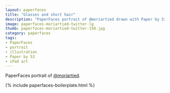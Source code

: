 ```yaml
---
layout: paperfaces
title: "Glasses and short hair"
description: "PaperFaces portrait of @moriartied drawn with Paper by 53 on an iPad."
image: paperfaces-moriartied-twitter-lg
thumb: paperfaces-moriartied-twitter-150.jpg
category: paperfaces
tags: 
- PaperFaces
- portrait
- illustration
- Paper by 53
- iPad art
---
```


PaperFaces portrait of [@moriartied](http://twitter.com/moriartied).

{% include paperfaces-boilerplate.html %}